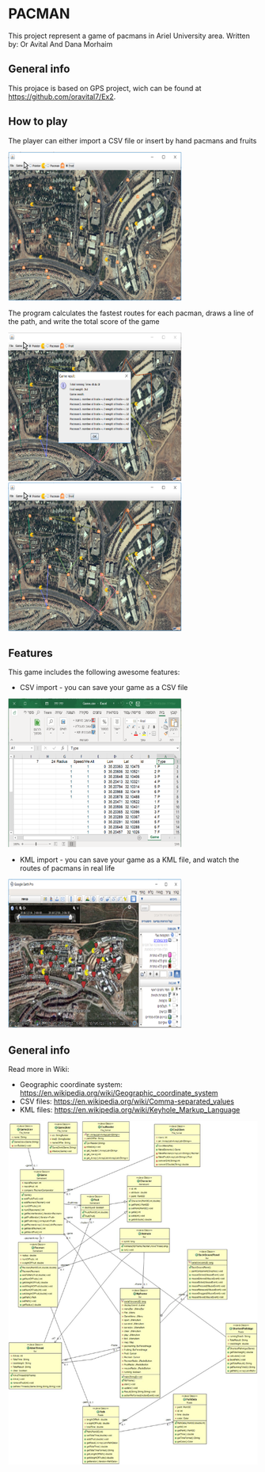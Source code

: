 PACMAN
=========
This project represent a game of pacmans in Ariel University area.
Written by: Or Avital And Dana Morhaim


General info
--------
This projace is based on GPS project, wich can be found at <a href="https://github.com/oravital7/Ex2">https://github.com/oravital7/Ex2</a>.


How to play
--------
The player can either import a CSV file or insert by hand pacmans and fruits

<img src="./Icon/gameBeforePlay.PNG" width="350" height="300">

The program calculates the fastest routes for each pacman, draws a line of the path, and write the total score of the game

<img src="./Icon/gameWithScore.PNG" width="350" height="300">
<img src="./Icon/gameWithoutScore.PNG" width="350" height="300">


Features
--------
This game includes the following awesome features:

- CSV import - you can save your game as a CSV file
<img src="./Icon/gamCsv.PNG" width="350" height="300">

- KML import - you can save your game as a KML file, and watch the routes of pacmans in real life
<img src="./Icon/gameInKml.PNG" width="350" height="300">

General info
--------------
Read more in Wiki:
- Geographic coordinate system: https://en.wikipedia.org/wiki/Geographic_coordinate_system
- CSV files: https://en.wikipedia.org/wiki/Comma-separated_values
- KML files: https://en.wikipedia.org/wiki/Keyhole_Markup_Language


<img src="./Icon/ClassDiagram.jpg">
